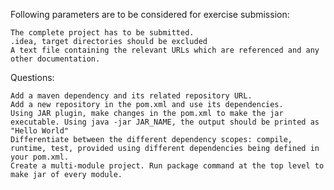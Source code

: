 Following parameters are to be considered for exercise submission:

    The complete project has to be submitted.
    .idea, target directories should be excluded
    A text file containing the relevant URLs which are referenced and any other documentation.

Questions:

    Add a maven dependency and its related repository URL.
    Add a new repository in the pom.xml and use its dependencies.
    Using JAR plugin, make changes in the pom.xml to make the jar executable. Using java -jar JAR_NAME, the output should be printed as "Hello World"
    Differentiate between the different dependency scopes: compile, runtime, test, provided using different dependencies being defined in your pom.xml.
    Create a multi-module project. Run package command at the top level to make jar of every module.
